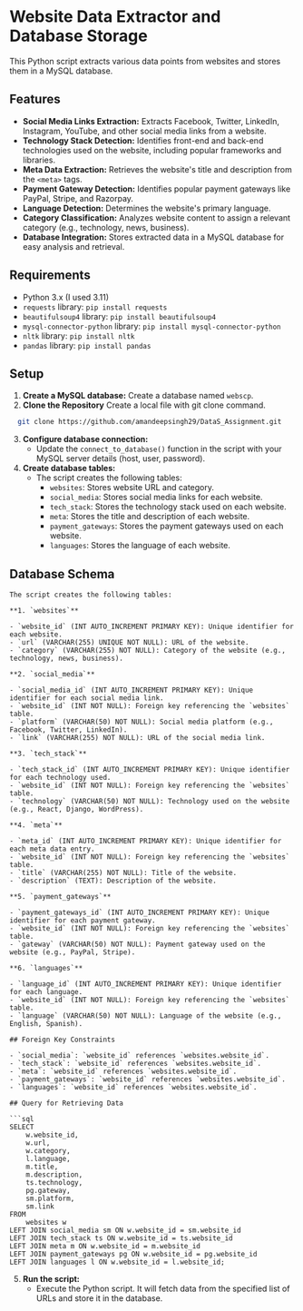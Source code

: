 # Website Data Extractor and Database Storage

This Python script extracts various data points from websites and stores them in a MySQL database.

## Features

- **Social Media Links Extraction:** Extracts Facebook, Twitter, LinkedIn, Instagram, YouTube, and other social media links from a website.
- **Technology Stack Detection:** Identifies front-end and back-end technologies used on the website, including popular frameworks and libraries.
- **Meta Data Extraction:** Retrieves the website's title and description from the `<meta>` tags.
- **Payment Gateway Detection:** Identifies popular payment gateways like PayPal, Stripe, and Razorpay.
- **Language Detection:** Determines the website's primary language.
- **Category Classification:** Analyzes website content to assign a relevant category (e.g., technology, news, business).
- **Database Integration:** Stores extracted data in a MySQL database for easy analysis and retrieval.

## Requirements

- Python 3.x (I used 3.11)
- `requests` library: `pip install requests`
- `beautifulsoup4` library: `pip install beautifulsoup4`
- `mysql-connector-python` library: `pip install mysql-connector-python`
- `nltk` library: `pip install nltk`
- `pandas` library: `pip install pandas`

## Setup

1. **Create a MySQL database:** Create a database named `webscp`.
2. **Clone the Repository** Create a local file with git clone command.
```bash
  git clone https://github.com/amandeepsingh29/DataS_Assignment.git
```

3. **Configure database connection:**
   - Update the `connect_to_database()` function in the script with your MySQL server details (host, user, password).
4. **Create database tables:**
   - The script creates the following tables:
     - `websites`: Stores website URL and category.
     - `social_media`: Stores social media links for each website.
     - `tech_stack`: Stores the technology stack used on each website.
     - `meta`: Stores the title and description of each website.
     - `payment_gateways`: Stores the payment gateways used on each website.
     - `languages`: Stores the language of each website.


## Database Schema

    The script creates the following tables:

    **1. `websites`**

    - `website_id` (INT AUTO_INCREMENT PRIMARY KEY): Unique identifier for each website.
    - `url` (VARCHAR(255) UNIQUE NOT NULL): URL of the website.
    - `category` (VARCHAR(255) NOT NULL): Category of the website (e.g., technology, news, business).

    **2. `social_media`**

    - `social_media_id` (INT AUTO_INCREMENT PRIMARY KEY): Unique identifier for each social media link.
    - `website_id` (INT NOT NULL): Foreign key referencing the `websites` table.
    - `platform` (VARCHAR(50) NOT NULL): Social media platform (e.g., Facebook, Twitter, LinkedIn).
    - `link` (VARCHAR(255) NOT NULL): URL of the social media link.

    **3. `tech_stack`**

    - `tech_stack_id` (INT AUTO_INCREMENT PRIMARY KEY): Unique identifier for each technology used.
    - `website_id` (INT NOT NULL): Foreign key referencing the `websites` table.
    - `technology` (VARCHAR(50) NOT NULL): Technology used on the website (e.g., React, Django, WordPress).

    **4. `meta`**

    - `meta_id` (INT AUTO_INCREMENT PRIMARY KEY): Unique identifier for each meta data entry.
    - `website_id` (INT NOT NULL): Foreign key referencing the `websites` table.
    - `title` (VARCHAR(255) NOT NULL): Title of the website.
    - `description` (TEXT): Description of the website.

    **5. `payment_gateways`**

    - `payment_gateways_id` (INT AUTO_INCREMENT PRIMARY KEY): Unique identifier for each payment gateway.
    - `website_id` (INT NOT NULL): Foreign key referencing the `websites` table.
    - `gateway` (VARCHAR(50) NOT NULL): Payment gateway used on the website (e.g., PayPal, Stripe).

    **6. `languages`**

    - `language_id` (INT AUTO_INCREMENT PRIMARY KEY): Unique identifier for each language.
    - `website_id` (INT NOT NULL): Foreign key referencing the `websites` table.
    - `language` (VARCHAR(50) NOT NULL): Language of the website (e.g., English, Spanish).

    ## Foreign Key Constraints

    - `social_media`: `website_id` references `websites.website_id`.
    - `tech_stack`: `website_id` references `websites.website_id`.
    - `meta`: `website_id` references `websites.website_id`.
    - `payment_gateways`: `website_id` references `websites.website_id`.
    - `languages`: `website_id` references `websites.website_id`.

    ## Query for Retrieving Data

    ```sql
    SELECT 
        w.website_id,
        w.url,
        w.category,
        l.language,
        m.title,
        m.description,
        ts.technology,
        pg.gateway,
        sm.platform,
        sm.link
    FROM 
        websites w
    LEFT JOIN social_media sm ON w.website_id = sm.website_id
    LEFT JOIN tech_stack ts ON w.website_id = ts.website_id
    LEFT JOIN meta m ON w.website_id = m.website_id
    LEFT JOIN payment_gateways pg ON w.website_id = pg.website_id
    LEFT JOIN languages l ON w.website_id = l.website_id;




5. **Run the script:**
   - Execute the Python script. It will fetch data from the specified list of URLs and store it in the database.
